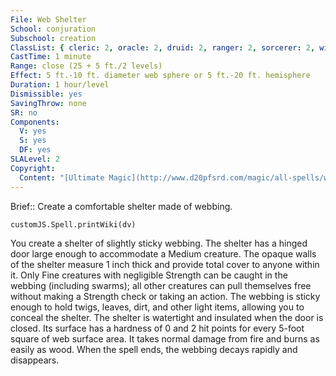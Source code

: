 ```yaml
---
File: Web Shelter
School: conjuration
Subschool: creation
ClassList: { cleric: 2, oracle: 2, druid: 2, ranger: 2, sorcerer: 2, wizard: 2, summoner: 2, unchained summoner: 2, witch: 2, shaman: 2 }
CastTime: 1 minute
Range: close (25 + 5 ft./2 levels)
Effect: 5 ft.-10 ft. diameter web sphere or 5 ft.-20 ft. hemisphere
Duration: 1 hour/level
Dismissible: yes
SavingThrow: none
SR: no
Components:
  V: yes
  S: yes
  DF: yes
SLALevel: 2
Copyright:
  Content: "[Ultimate Magic](http://www.d20pfsrd.com/magic/all-spells/w/web-shelter)"
---
```

Brief:: Create a comfortable shelter made of webbing.

```dataviewjs
customJS.Spell.printWiki(dv)
```

You create a shelter of slightly sticky webbing. The shelter has a hinged door large enough to accommodate a Medium creature. The opaque walls of the shelter measure 1 inch thick and provide total cover to anyone within it.  Only Fine creatures with negligible Strength can be caught in the webbing (including swarms); all other creatures can pull themselves free without making a Strength check or taking an action. The webbing is sticky enough to hold twigs, leaves, dirt, and other light items, allowing you to conceal the shelter. The shelter is watertight and insulated when the door is closed. Its surface has a hardness of 0 and 2 hit points for every 5-foot square of web surface area. It takes normal damage from fire and burns as easily as wood. When the spell ends, the webbing decays rapidly and disappears.

